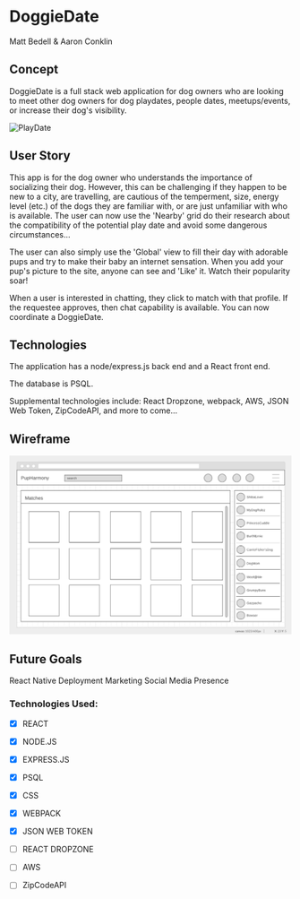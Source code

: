# DoggieDate
Matt Bedell & Aaron Conklin

## Concept
DoggieDate is a full stack web application for dog owners who are looking to meet other dog owners for dog playdates, people dates, meetups/events, or increase their dog's visibility.

![PlayDate](http://media.tumblr.com/db07bc34a605010aab9d78f0ff1f59e1/tumblr_inline_mlzrcfJPu31qz4rgp.gif)

## User Story

This app is for the dog owner who understands the importance of socializing their dog. However, this can be challenging if they happen to be new to a city, are travelling, are cautious of the temperment, size, energy level (etc.) of the dogs they are familiar with, or are just unfamiliar with who is available. The user can now use the 'Nearby' grid do their research about the compatibility of the potential play date and avoid some dangerous circumstances...

The user can also simply use the 'Global' view to fill their day with adorable pups and try to make their baby an internet sensation. When you add your pup's picture to the site, anyone can see and 'Like' it. Watch their popularity soar!

When a user is interested in chatting, they click to match with that profile. If the requestee approves, then chat capability is available. You can now coordinate a DoggieDate.

## Technologies

The application has a node/express.js back end and a React front end. 

The database is PSQL.

Supplemental technologies include: React Dropzone, webpack, AWS, JSON Web Token, ZipCodeAPI, and more to come...

## Wireframe

![wireframe](./application/assets/wireframe.png)

## Future Goals

React Native
Deployment
Marketing
Social Media Presence

### Technologies Used: 
- [x] REACT
- [x] NODE.JS
- [x] EXPRESS.JS
- [x] PSQL
- [x] CSS 
- [x] WEBPACK
- [x] JSON WEB TOKEN
- [ ] REACT DROPZONE
- [ ] AWS
- [ ] ZipCodeAPI

